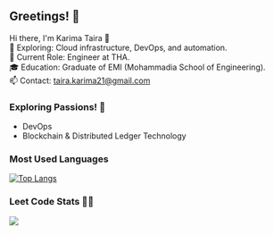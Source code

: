 ## Greetings! 🍉

Hi there, I'm Karima Taira 👋 <br/>
🔭 Exploring: Cloud infrastructure, DevOps, and automation.<br/>
🚀 Current Role: Engineer at THA.<br/>
🎓 Education: Graduate of EMI (Mohammadia School of Engineering).<br/>
📫 Contact: taira.karima21@gmail.com <br/>


### Exploring Passions! 🌟
- DevOps
- Blockchain & Distributed Ledger Technology

### Most Used Languages 
[![Top Langs](https://github-readme-stats.vercel.app/api/top-langs/?username=TKarima22&layout=compact)](https://github.com/anuraghazra/github-readme-stats)

### Leet Code Stats 👩‍💻 
![](https://leetcard.jacoblin.cool/TKarima22?ext=heatmap)


